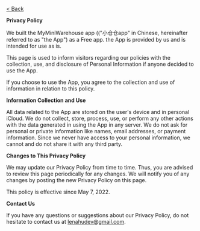 [< Back](index.md)  

**Privacy Policy**

We built the MyMiniWarehouse app (("小仓仓app" in Chinese, hereinafter referred to as "the App") as a Free app. the App is provided by us and is intended for use as is.

This page is used to inform visitors regarding our policies with the collection, use, and disclosure of Personal Information if anyone decided to use the App.

If you choose to use the App, you agree to the collection and use of information in relation to this policy. 

**Information Collection and Use**

All data related to the App are stored on the user's device and in personal iCloud. We do not collect, store, process, use, or perform any other actions with the data generated in using the App in any server. We do not ask for personal or private information like names, email addresses, or payment information. Since we never have access to your personal information, we cannot and do not share it with any third party. 

**Changes to This Privacy Policy**

We may update our Privacy Policy from time to time. Thus, you are advised to review this page periodically for any changes. We will notify you of any changes by posting the new Privacy Policy on this page.

This policy is effective since May 7, 2022.

**Contact Us**

If you have any questions or suggestions about our Privacy Policy, do not hesitate to contact us at lenahudev@gmail.com.

